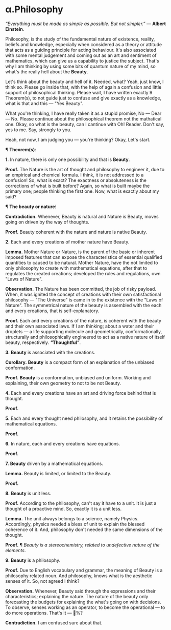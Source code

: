 # α.Philosophy
<i>“Everything must be made as simple as possible. But not simpler.”</i> ― <b>Albert Einstein</b>.

Philosophy, is the study of the fundamental nature of existence, reality, beliefs and knowledge, especially when considered as a theory or attitude that acts as a guiding principle for acting behaviour. It's also associated with some mental judgement and coming out as an art and sentiment of mathematics, which can give us a capability to justice the subject. That's why I am thinking by using some bits of quantum nature of my mind, so what's the really hell about the <b>Beauty</b>.

Let's think about the beauty and hell of it. Needed, what? Yeah, just know, I think so. Please go inside that, with the help of again a confusion and little support of philosophical thinking. Please wait, I have written exactly 9 Theorem(s), to not guide just to confuse and give exactly as a knowledge, what is that and this ― "Yes Beauty".

What you're thinking, I have really taken it as a stupid promise, No ― Dear ― No. Please continue about the philosophical theorem not the mathatical one. Okay, so what is the beauty, can I cantinue with Oh! Reader. Don't say, yes to me. Say, strongly to you.

Heah, not now, I am judging you ― you're thinking? Okay, Let's start.

¶ <b>Theorem(s)</b>:

<b>1.</b> In nature, there is only one possibility and that is <b>Beauty</b>.

<b>Proof.</b> The Nature is the art of thought and philosophy to engineer it, due to an empirical and chemical formula. I think, it is not addressed to a confusion! So, what is exact? The exactness or absoluteness is the corrections of what is built before? Again, so what is built maybe the primary one; people thinking the first one. Now, what is exactly about my said?

¶ <b>The beauty or nature</b><i>!</i>

<b>Contradiction.</b> Whenever, Beauty is natural and Nature is Beauty, moves going on driven by the way of thoughts.

<b>Proof.</b> Beauty coherent with the nature and nature is native Beauty.

<b>2.</b> Each and every creations of mother nature have Beauty.

<b>Lemma.</b> Mother Nature or Nature, is the parent of the basic or inherent imposed features that can expose the characteristics of essential qualified quantities to caused to be natural. Mother Nature, have the not limited to only philosophy to create with mathematical equations, after that to regulates the created creations; developed the rules and regulations, own "Laws of Nature".

<b>Observation.</b> The Nature has been committed, the job of risky payload. When, it was ignited the concept of creations with their own satisfactional philosophy — "The Universe" is came in to the existence with the "Laws of Nature". The symmetrical nature of the beauty is assembled with the each and every creations, that is self-explanatory.

<b>Proof.</b> Each and every creations of the nature, is coherent with the beauty and their own associated laws. If I am thinking; about a water and their droplets — a life supporting molecule and geometrically, conformationally, structurally and philosophically engineered to act as a native nature of itself beauty, respectively. <b><i>"</i>Thoughtful<i>"</i></b>.

<b>3.</b> <b>Beauty</b> is associated with the creations.

<b>Corollary.</b> <b>Beauty</b> is a compact form of an explanation of the unbiased conformation.

<b>Proof.</b> <b>Beauty</b> is a conformation, unbiased and uniform. Working and explaining, their own geometry to not to be not Beauty.

<b>4.</b> Each and every creations have an art and driving force behind that is thought.

<b>Proof.</b>

<b>5.</b> Each and every thought need philosophy, and it retains the possibility of mathematical equations.

<b>Proof.</b>

<b>6.</b> In nature, each and every creations have equations.

<b>Proof.</b>

<b>7.</b> <b>Beauty</b> driven by a mathematical equations.

<b>Lemma.</b> Beauty is limited, or limited to the Beauty.

<b>Proof.</b>

<b>8.</b> <b>Beauty</b> is unit less.

<b>Proof.</b> According to the philosophy, can't say it have to a unit. It is just a thought of a proactive mind. So, exactly it is a unit less.

<b>Lemma.</b> The unit always belongs to a science, namely Physics. Accordingly, physics needed a bless of unit to explain the blessed coherence of it. And, philosophy don't needed the same dimensions of the thought.

<b>Proof.</b> ¶ <i>Beauty is a stereochemistry, related to undefective nature of the elements</i>.

<b>9.</b> <b>Beauty</b> is a philosophy.

<b>Proof.</b> Due to English vocabulary and grammar, the meaning of Beauty is a philosophy related noun. And philosophy, knows what is the aesthetic senses of it. So, not agreed I think?

<b>Observation.</b> Whenever, Beauty said through the expressions and their characteristics; explaining the nature. The nature of the beauty only forecasting the budgets for explaining the what's going on with decisions. To observe, senses working as an operator, to become the operational — to do more operations. That's it — 💯%?

<b>Contradiction.</b> I am confused sure about that.
